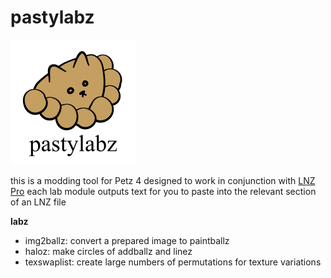 # pastylabz
<img src="https://raw.githubusercontent.com/yakrell/pastylabz/master/pastylabz%20logo.png" width=200>

this is a modding tool for Petz 4 designed to work in conjunction with [LNZ Pro](http://www.sherlocksoftware.org/page.php?id=14)
each lab module outputs text for you to paste into the relevant section of an LNZ file

**labz**
 - img2ballz: convert a prepared image to paintballz
 - haloz: make circles of addballz and linez
 - texswaplist: create large numbers of permutations for texture variations
